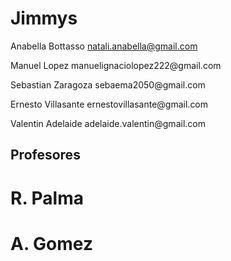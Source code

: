 # Jimmys
Anabella Bottasso  natali.anabella@gmail.com
<p>
Manuel Lopez  manuelignaciolopez222@gmail.com
  </p>
  <p>
Sebastian Zaragoza sebaema2050@gmail.com
    </p>
    <p>
Ernesto Villasante ernestovillasante@gmail.com
      </p>
      <p>
Valentin Adelaide adelaide.valentin@gmail.com
        </p>
<h2>
Profesores
  </h2>
<h1>
R. Palma
  </h1>
  <p>
  <h1>
A. Gomez
    </h1>
  </p>

